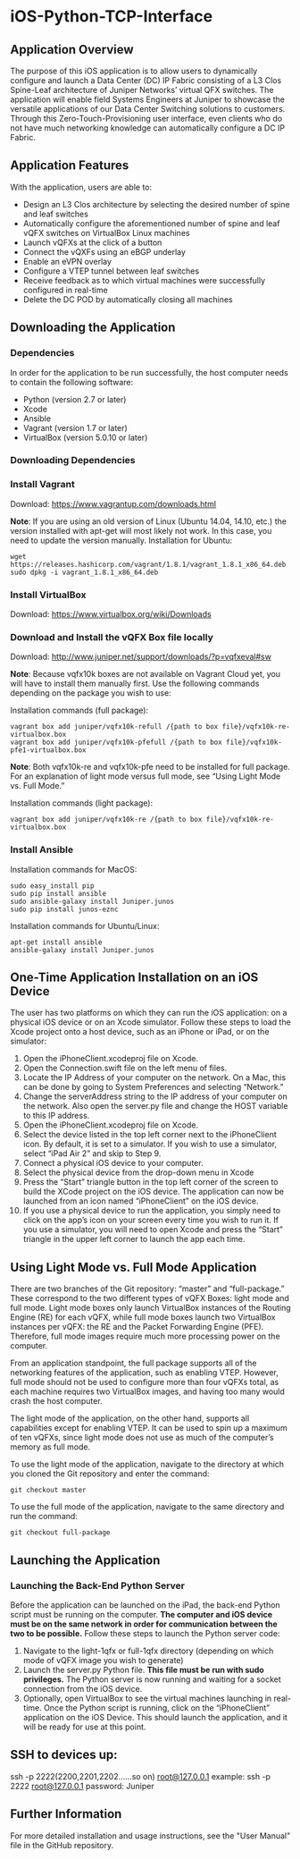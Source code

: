 # iOS-Python-TCP-Interface
## Application Overview
The purpose of this iOS application is to allow users to dynamically configure and launch a Data Center (DC) IP Fabric consisting of a L3 Clos Spine-Leaf architecture of Juniper Networks’ virtual QFX switches. The application will enable field Systems Engineers at Juniper to showcase the versatile applications of our Data Center Switching solutions to customers. Through this Zero-Touch-Provisioning user interface, even clients who do not have much networking knowledge can automatically configure a DC IP Fabric.

## Application Features
With the application, users are able to:
* Design an L3 Clos architecture by selecting the desired number of spine and leaf switches
* Automatically configure the aforementioned number of spine and leaf vQFX switches on VirtualBox Linux machines
* Launch vQFXs at the click of a button
* Connect the vQXFs using an eBGP underlay
* Enable an eVPN overlay
* Configure a VTEP tunnel between leaf switches
* Receive feedback as to which virtual machines were successfully configured in real-time
* Delete the DC POD by automatically closing all machines

## Downloading the Application

### Dependencies
In order for the application to be run successfully, the host computer needs to contain the following software:
* Python (version 2.7 or later)
* Xcode
* Ansible 
* Vagrant (version 1.7 or later)
* VirtualBox (version 5.0.10 or later)

### Downloading Dependencies
### Install Vagrant
Download: https://www.vagrantup.com/downloads.html

__Note__: If you are using an old version of Linux (Ubuntu 14.04, 14.10, etc.) the version installed with apt-get will most likely not work. In this case, you need to update the version manually.
Installation for Ubuntu:
```
wget https://releases.hashicorp.com/vagrant/1.8.1/vagrant_1.8.1_x86_64.deb
sudo dpkg -i vagrant_1.8.1_x86_64.deb

```

### Install VirtualBox
Download: https://www.virtualbox.org/wiki/Downloads

### Download and Install the vQFX Box file locally
Download: http://www.juniper.net/support/downloads/?p=vqfxeval#sw

__Note__: Because vqfx10k boxes are not available on Vagrant Cloud yet, you will have to install them manually first. Use the following commands depending on the package you wish to use:

Installation commands (full package):
```
vagrant box add juniper/vqfx10k-refull /{path to box file}/vqfx10k-re-virtualbox.box
vagrant box add juniper/vqfx10k-pfefull /{path to box file}/vqfx10k-pfe1-virtualbox.box
```
__Note__: Both vqfx10k-re and vqfx10k-pfe need to be installed for full package. For an explanation of light mode versus full mode, see “Using Light Mode vs. Full Mode.” 

Installation commands (light package):
```
vagrant box add juniper/vqfx10k-re /{path to box file}/vqfx10k-re-virtualbox.box
```

### Install Ansible
Installation commands for MacOS:
```
sudo easy_install pip
sudo pip install ansible
sudo ansible-galaxy install Juniper.junos
sudo pip install junos-eznc
```

Installation commands for Ubuntu/Linux:
```
apt-get install ansible
ansible-galaxy install Juniper.junos
```

## One-Time Application Installation on an iOS Device
The user has two platforms on which they can run the iOS application: on a physical iOS device or on an Xcode simulator. Follow these steps to load the Xcode project onto a host device, such as an iPhone or iPad, or on the simulator:
1. Open the iPhoneClient.xcodeproj file on Xcode.
2. Open the Connection.swift file on the left menu of files.
3. Locate the IP Address of your computer on the network. On a Mac, this can be done by going to System Preferences and selecting “Network.” 
4. Change the serverAddress string to the IP address of your computer on the network. Also open the server.py file and change the HOST variable to this IP address.
5. Open the iPhoneClient.xcodeproj file on Xcode.
6. Select the device listed in the top left corner next to the iPhoneClient icon. By default, it is set to a simulator. If you wish to use a simulator, select “iPad Air 2” and skip to Step 9.
7. Connect a physical iOS device to your computer.
8. Select the physical device from the drop-down menu in Xcode
9. Press the “Start” triangle button in the top left corner of the screen to build the XCode project on the iOS device. The application can now be launched from an icon named “iPhoneClient” on the iOS device.
10. If you use a physical device to run the application, you simply need to click on the app’s icon on your screen every time you wish to run it. If you use a simulator, you will need to open Xcode and press the “Start” triangle in the upper left corner to launch the app each time.

## Using Light Mode vs. Full Mode Application
There are two branches of the Git repository: “master” and “full-package.” These correspond to the two different types of vQFX Boxes: light mode and full mode. Light mode boxes only launch VirtualBox instances of the Routing Engine (RE) for each vQFX, while full mode boxes launch two VirtualBox instances per vQFX: the RE and the Packet Forwarding Engine (PFE). Therefore, full mode images require much more processing power on the computer.

From an application standpoint, the full package supports all of the networking features of the application, such as enabling VTEP. However, full mode should not be used to configure more than four vQFXs total, as each machine requires two VirtualBox images, and having too many would crash the host computer.

The light mode of the application, on the other hand, supports all capabilities except for enabling VTEP. It can be used to spin up a maximum of ten vQFXs, since light mode does not use as much of the computer’s memory as full mode.

To use the light mode of the application, navigate to the directory at which you cloned the Git repository and enter the command:
```
git checkout master
```

To use the full mode of the application, navigate to the same directory and run the command: 
```
git checkout full-package
```

## Launching the Application
### Launching the Back-End Python Server
Before the application can be launched on the iPad, the back-end Python script must be running on the computer. **The computer and iOS device must be on the same network in order for communication between the two to be possible.** Follow these steps to launch the Python server code:
1. Navigate to the light-1qfx or full-1qfx directory (depending on which mode of vQFX image you wish to generate)
2. Launch the server.py Python file. **This file must be run with sudo privileges.** The Python server is now running and waiting for a socket connection from the iOS device.
3. Optionally, open VirtualBox to see the virtual machines launching in real-time.
Once the Python script is running, click on the “iPhoneClient” application on the iOS Device. This should launch the application, and it will be ready for use at this point.

## SSH to devices up:
ssh -p 2222(2200,2201,2202......so on) root@127.0.0.1
  example: ssh -p 2222 root@127.0.0.1
  password:  Juniper
## Further Information
For more detailed installation and usage instructions, see the "User Manual" file in the GitHub repository.





